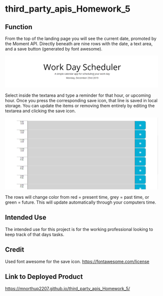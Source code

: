 # third_party_apis_Homework_5

## Function 
From the top of the landing page you will see the current date, promoted by the Moment API. Directly beneath are nine rows with the date, a text area, and a save button (generated by font awesome). 

![image](assets/momentAPI.png)

Select inside the textarea and type a reminder for that hour, or upcoming hour. Once you press the corresponding save icon, that line is saved in local storage. You can update the items or removing them entirely by editing the textarea and clicking the save icon. 

![image](assets/rows.png)

The rows will change color from red = present time, grey = past time, or green = future. This will update automatically through your computers time. 



## Intended Use

The intended use for this project is for the working professional looking to keep track of that days tasks. 


## Credit
Used font awesome for the save icon.
https://fontawesome.com/license

## Link to Deployed Product

https://mnorthup2207.github.io/third_party_apis_Homework_5/